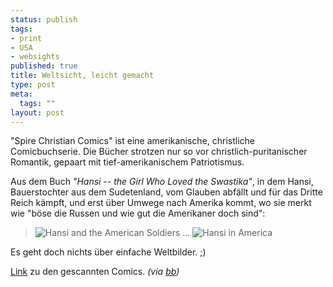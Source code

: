 ```yaml
--- 
status: publish
tags: 
- print
- USA
- websights
published: true
title: Weltsicht, leicht gemacht
type: post
meta: 
  tags: ""
layout: post
---
```

"Spire Christian Comics" ist eine amerikanische, christliche Comicbuchserie. Die Bücher strotzen nur so vor christlich-puritanischer Romantik, gepaart mit tief-amerikanischem Patriotismus.

Aus dem Buch <em>"Hansi -- the Girl Who Loved the Swastika"</em>, in dem Hansi, Bauerstochter aus dem Sudetenland, vom Glauben abfällt und für das Dritte Reich kämpft, und erst über Umwege nach Amerika kommt, wo sie merkt wie "böse die Russen und wie gut die Amerikaner doch sind":

<blockquote><img src='http://fredericiana.de/uploads/2007/06/hansi-soldiers.jpg' alt='Hansi and the American Soldiers' />
...
<img src='http://fredericiana.de/uploads/2007/06/hansi-love-kindness.jpg' alt='Hansi in America' /></blockquote>

Es geht doch nichts über einfache Weltbilder. ;)

<a href="http://www.carpsplace.com/spire/spire.htm">Link</a> zu den gescannten Comics. <em>(via <a href="http://www.boingboing.net/2007/06/18/scans_of_spire_chris.html">bb</a>)</em>
